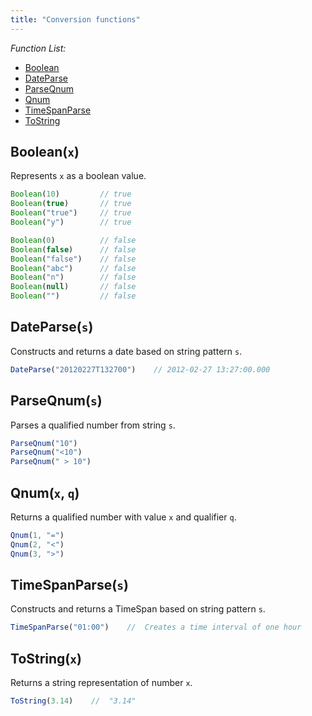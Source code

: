 ```yaml
---
title: "Conversion functions"
---
```


*Function List:*

- [Boolean](#booleanx)
- [DateParse](#dateparses)
- [ParseQnum](#parseqnum)
- [Qnum](#qnum)
- [TimeSpanParse](#timespanparses)
- [ToString](#tostringx)

## <a name="boolean"></a>Boolean(`x`)

Represents `x` as a boolean value.

```javascript
Boolean(10)         // true
Boolean(true)       // true
Boolean("true")     // true
Boolean("y")        // true

Boolean(0)          // false
Boolean(false)      // false
Boolean("false")    // false
Boolean("abc")      // false
Boolean("n")        // false
Boolean(null)       // false
Boolean("")         // false
```

## <a name="dateparse"></a>DateParse(`s`)

Constructs and returns a date based on string pattern `s`.

```javascript
DateParse("20120227T132700")    // 2012-02-27 13:27:00.000
```

## <a name="parseqnum"></a>ParseQnum(`s`)

Parses a qualified number from string `s`.

```javascript
ParseQnum("10")
ParseQnum("<10")
ParseQnum(" > 10")
```

## <a name="qnum"></a>Qnum(`x`, `q`)

Returns a qualified number with value `x` and qualifier `q`.

```javascript
Qnum(1, "=")
Qnum(2, "<")
Qnum(3, ">")
```

## <a name="timespanparse"></a>TimeSpanParse(`s`)

Constructs and returns a TimeSpan based on string pattern `s`.

```javascript
TimeSpanParse("01:00")    //  Creates a time interval of one hour
```

## <a name="tostring"></a>ToString(`x`)

Returns a string representation of number `x`.

```javascript
ToString(3.14)    //  "3.14"
```
